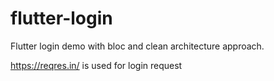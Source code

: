 # flutter-login

Flutter login demo with bloc and clean architecture approach.

https://reqres.in/ is used for login request
